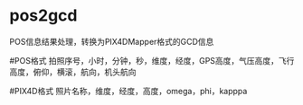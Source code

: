 # pos2gcd
POS信息结果处理，转换为PIX4DMapper格式的GCD信息

#POS格式
拍照序号，小时，分钟，秒，维度，经度，GPS高度，气压高度，飞行高度，俯仰，横滚，航向，机头航向

#PIX4D格式
照片名称，维度，经度，高度，omega，phi，kapppa

